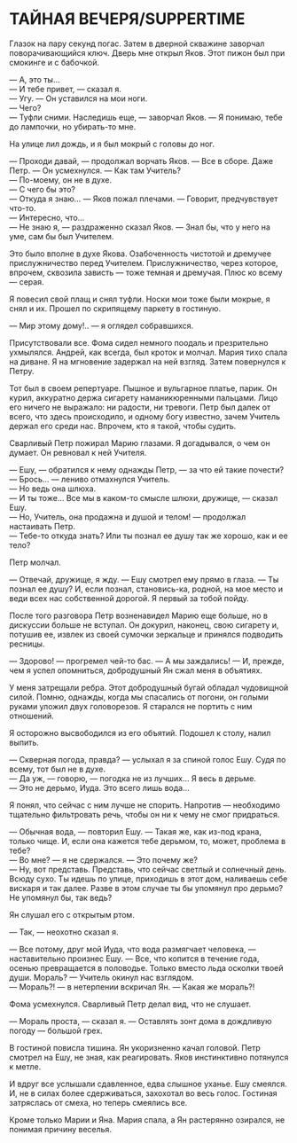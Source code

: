 # ТАЙНАЯ ВЕЧЕРЯ/SUPPERTIME

Глазок на пару секунд погас. Затем в дверной скважине заворчал поворачивающийся ключ. Дверь мне открыл Яков. Этот пижон был при смокинге и с бабочкой.

— А, это ты…  
— И тебе привет, — сказал я.  
— Угу. — Он уставился на мои ноги.  
— Чего?  
— Туфли сними. Наследишь еще, — заворчал Яков. — Я понимаю, тебе до лампочки, но убирать-то мне.

На улице лил дождь, и я был мокрый с головы до ног.

— Проходи давай, — продолжал ворчать Яков. — Все в сборе. Даже Петр. — Он усмехнулся. — Как там Учитель?  
— По-моему, он не в духе.  
— С чего бы это?  
— Откуда я знаю… — Яков пожал плечами. — Говорит, предчувствует что-то.  
— Интересно, что…  
— Не знаю я, — раздраженно сказал Яков. — Знал бы, что у него на уме, сам бы был Учителем.

Это было вполне в духе Якова. Озабоченность чистотой и дремучее прислужничество перед Учителем. Прислужничество, через которое, впрочем, сквозила зависть — тоже темная и дремучая. Плюс ко всему — серая.

Я повесил свой плащ и снял туфли. Носки мои тоже были мокрые, я снял и их. Прошел по скрипящему паркету в гостиную.

— Мир этому дому!.. — я оглядел собравшихся.

Присутствовали все. Фома сидел немного поодаль и презрительно ухмылялся. Андрей, как всегда, был кроток и молчал. Мария тихо спала на диване. Я на мгновение задержал на ней взгляд. Затем повернулся к Петру.

Тот был в своем репертуаре. Пышное и вульгарное платье, парик. Он курил, аккуратно держа сигарету наманикюренными пальцами. Лицо его ничего не выражало: ни радости, ни тревоги. Петр был далек от всего, что здесь происходило, и одному богу известно, зачем Учитель держал его среди нас. Впрочем, кто я такой, чтобы судить.

Сварливый Петр пожирал Марию глазами. Я догадывался, о чем он думает. Он ревновал к ней Учителя.

— Ешу, — обратился к нему однажды Петр, — за что ей такие почести?  
— Брось… — лениво отмахнулся Учитель.  
— Но ведь она шлюха.  
— И ты тоже… Все мы в каком-то смысле шлюхи, дружище, — сказал Ешу.  
— Но, Учитель, она продажна и душой и телом! — продолжал настаивать Петр.  
— Тебе-то откуда знать? Или ты познал ее душу так же хорошо, как и ее тело?

Петр молчал.

— Отвечай, дружище, я жду. — Ешу смотрел ему прямо в глаза. — Ты познал ее душу? И, если познал, становись-ка, родной, на мое место и веди всех нас собственной дорогой. Я первый за тобой пойду.

После того разговора Петр возненавидел Марию еще больше, но в дискуссии больше не вступал. Он докурил, наконец, свою сигарету и, потушив ее, извлек из своей сумочки зеркальце и принялся подводить ресницы.

— Здорово! — прогремел чей-то бас. — А мы заждались! — И, прежде, чем я успел опомниться, добродушный Ян сжал меня в объятиях.

У меня затрещали ребра. Этот добродушный бугай обладал чудовищной силой. Помню, однажды, когда мы спасались от погони, он голыми руками уложил двух головорезов. Я старался не портить с ним отношений.

Я осторожно высвободился из его объятий. Подошел к столу, налил выпить.

— Скверная погода, правда? — услыхал я за спиной голос Ешу. Судя по всему, тот был не в духе.  
— Да уж, — говорю, — погодка не из лучших… Я весь в дерьме.  
— Это не дерьмо, Иуда. Это всего лишь вода…

Я понял, что сейчас с ним лучше не спорить. Напротив — необходимо тщательно фильтровать речь, чтобы он ни к чему не смог придраться.

— Обычная вода, — повторил Ешу. — Такая же, как из-под крана, только чище. И, если она кажется тебе дерьмом, то, может, проблема в тебе?  
— Во мне? — я не сдержался. — Это почему же?  
— Ну, вот представь. Представь, что сейчас светлый и солнечный день. Всюду сухо. Ты идешь по улице, приходишь в этот дом, наливаешь себе вискаря и так далее. Разве в этом случае ты бы упомянул про дерьмо? Не упомянул бы, так ведь?

Ян слушал его с открытым ртом.

— Так, — неохотно сказал я.

— Все потому, друг мой Иуда, что вода размягчает человека, — наставительно произнес Ешу. — Все, что копится в течение года, осенью превращается в половодье. Только вместо льда осколки твоей души. Мораль? — Учитель окинул нас взглядом.  
— Мораль?! — в нетерпении вскричал Ян. — Какая же мораль?!

Фома усмехнулся. Сварливый Петр делал вид, что не слушает.

— Мораль проста, — сказал я. — Оставлять зонт дома в дождливую погоду — большой грех.

В гостиной повисла тишина. Ян укоризненно качал головой. Петр смотрел на Ешу, не зная, как реагировать. Яков инстинктивно потянулся к метле.

И вдруг все услышали сдавленное, едва слышное уханье. Ешу смеялся. И, не в силах более сдерживаться, захохотал во весь голос. Гостиная затряслась от смеха, но теперь смеялись все.

Кроме только Марии и Яна. Мария спала, а Ян растерянно озирался, не понимая причину веселья.
